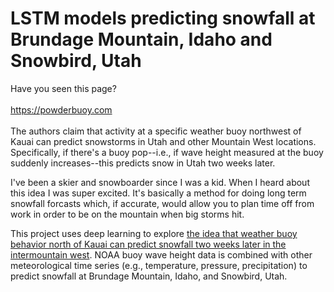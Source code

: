 # LSTM models predicting snowfall at Brundage Mountain, Idaho and Snowbird, Utah

Have you seen this page?
<br>
<br>
https://powderbuoy.com
<br>
<br>
The authors claim that activity at a specific weather buoy northwest of Kauai can predict snowstorms in Utah and other Mountain West locations. Specifically, if there's a buoy pop--i.e., if wave height measured at the buoy suddenly increases--this predicts snow in Utah two weeks later.

I've been a skier and snowboarder since I was a kid. When I heard about this idea I was super excited. It's basically a method for doing long term snowfall forcasts which, if accurate, would allow you to plan time off from work in order to be on the mountain when big storms hit.




This project uses deep learning to explore [the idea that weather buoy behavior north of Kauai can predict snowfall two weeks later in the intermountain west](https://powderbuoy.com/what-is-a-buoypop-101/). NOAA buoy wave height data is combined with other meteorological time series (e.g., temperature, pressure, precipitation) to predict snowfall at Brundage Mountain, Idaho, and Snowbird, Utah.
